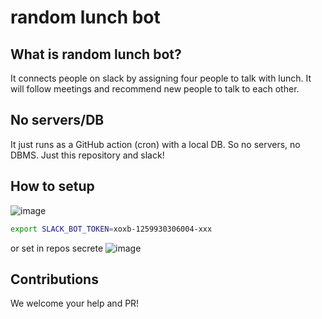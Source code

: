 # random lunch bot

## What is random lunch bot?

It connects people on slack by assigning four people to talk with lunch. It will follow meetings and recommend new people to talk to each other.

## No servers/DB

It just runs as a GitHub action (cron) with a local DB. So no servers, no DBMS. Just this repository and slack!

## How to setup

![image](https://user-images.githubusercontent.com/901975/108782079-e3647f80-75a5-11eb-811b-dc77dcf0a22a.png)

```bash
export SLACK_BOT_TOKEN=xoxb-1259930306004-xxx
```

or set in repos secrete
![image](https://user-images.githubusercontent.com/901975/108782134-ff682100-75a5-11eb-907e-6f85616e1624.png)

## Contributions

We welcome your help and PR!
